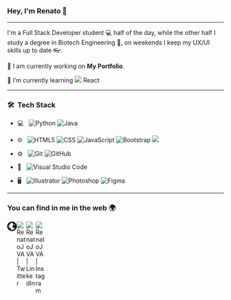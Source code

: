 ### Hey, I'm Renato 👋

---

<!--<p align="center">
  <img src="" title="Intro Card" alt="Intro Card">
</p>-->

I'm a Full Stack Developer student :computer: half of the day, while the other half I study a degree in Biotech Engineering 🔬, on weekends I keep my UX/UI skills up to date 👓.
 
 🔭 I am currently working on **My Portfolio**.
 
 🌱 I’m currently learning <img src="https://img.shields.io/badge/-React-000000?style=flat&logo=react&logoColor=00c8ff"> React

---
<h3> 🛠 &nbsp;Tech Stack</h3>

- 💻 &nbsp;
  ![Python](https://img.shields.io/badge/-Python-333333?style=flat&logo=python)
  ![Java](https://img.shields.io/badge/-Java-333333?style=flat&logo=Java&logoColor=007396)

- 🌐 &nbsp;
  ![HTML5](https://img.shields.io/badge/-HTML5-333333?style=flat&logo=HTML5)
  ![CSS](https://img.shields.io/badge/-CSS-333333?style=flat&logo=CSS3&logoColor=1572B6)
  ![JavaScript](https://img.shields.io/badge/-JavaScript-333333?style=flat&logo=javascript)
  ![Bootstrap](https://img.shields.io/badge/-Bootstrap-333333?style=flat&logo=bootstrap&logoColor=563D7C)
  <img src="https://img.shields.io/badge/-Sass-cc6699?style=flat&logo=sass&logoColor=ffffff">
  <!--![Node.js](https://img.shields.io/badge/-Node.js-333333?style=flat&logo=node.js)
  ![React](https://img.shields.io/badge/-React-333333?style=flat&logo=react)-->

- ⚙️ &nbsp;
  ![Git](https://img.shields.io/badge/-Git-333333?style=flat&logo=git)
  ![GitHub](https://img.shields.io/badge/-GitHub-333333?style=flat&logo=github)
  
- 🔧 &nbsp;
  ![Visual Studio Code](https://img.shields.io/badge/-Visual%20Studio%20Code-333333?style=flat&logo=visual-studio-code&logoColor=007ACC)
  
- 🖥 &nbsp;
  ![Illustrator](https://img.shields.io/badge/-Illustrator-333333?style=flat&logo=adobe-illustrator)
  ![Photoshop](https://img.shields.io/badge/-Photoshop-333333?style=flat&logo=adobe-photoshop)
  ![Figma](http://img.shields.io/badge/-Figma-30333c?style=flat-square&logo=figma&logoColor=ffffff)

  

---

### You can find in me in the web 🌍
[<img align="left" alt="RenatoJVA" width="22px" src="https://raw.githubusercontent.com/iconic/open-iconic/master/svg/globe.svg" />][website]
<!--[<img align="left" alt="RenatoJVA | Medium" width="22px" src="https://cdn.jsdelivr.net/npm/simple-icons@v3/icons/medium.svg" />][medium]-->
[<img align="left" alt="RenatoJVA | Twitter" width="22px" src="https://cdn.jsdelivr.net/npm/simple-icons@v3/icons/twitter.svg" />][twitter]
[<img align="left" alt="RenatoJVA | LinkedIn" width="22px" src="https://cdn.jsdelivr.net/npm/simple-icons@v3/icons/linkedin.svg" />][linkedin]
[<img align="left" alt="RenatoJVA | Instagram" width="22px" src="https://cdn.jsdelivr.net/npm/simple-icons@v3/icons/instagram.svg" />][instagram]

<br/>


[website]: /
[twitter]: https://twitter.com/RenatoValenci20/
[instagram]: https://www.instagram.com/renato_va.ce/
[linkedin]: https://www.linkedin.com/in/renato-valencia-arce-78909224a/
[medium]: https://medium.com/@renato.vace/
